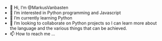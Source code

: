 - 👋 Hi, I’m @MarkusVanbasten
- 👀 I’m interested in Python programming and Javascript
- 🌱 I’m currently learning Python
- 💞️ I’m looking to collaborate on Python projects so I can learn more about the language and the various things that can be achieved. 
- 📫 How to reach me ...

<!---
MarkusVanbasten/MarkusVanbasten is a ✨ special ✨ repository because its `README.md` (this file) appears on your GitHub profile.
You can click the Preview link to take a look at your changes.
--->
